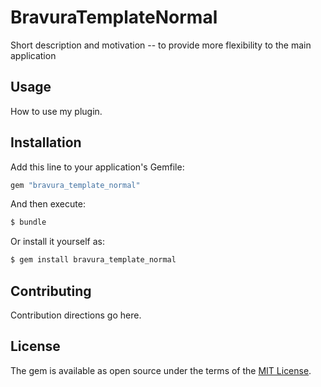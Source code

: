 # BravuraTemplateNormal
Short description and motivation -- to provide more flexibility to the main application

## Usage
How to use my plugin.

## Installation
Add this line to your application's Gemfile:

```ruby
gem "bravura_template_normal"
```

And then execute:
```bash
$ bundle
```

Or install it yourself as:
```bash
$ gem install bravura_template_normal
```

## Contributing
Contribution directions go here.

## License
The gem is available as open source under the terms of the [MIT License](https://opensource.org/licenses/MIT).
